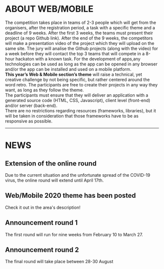 # ABOUT WEB/MOBILE

The competition takes place in teams of 2-3 people which will get from the organisers, after the registration period, a task with a specific theme and a deadline of 9 weeks.
After the first 3 weeks, the teams must present their project (a repo Github link). After the end of the 9 weeks, the competitors will make a presentation video of the
project which they will upload on the same site. The jury will analise the Github projects (along with the video) for a week before they will contact the top 3 teams
that will compete in a 8-hour hackaton with a known task. For the development of apps,any technologies can be used as long as the app can be opened in any browser and/or
the app can be installed and used on a mobile platform.  
**This year’s Web & Mobile section’s theme** will raise a technical, yet creative challenge by not being specific, but rather centered around the word retro. The participants are free to create their projects in any way they want, as long as they follow the theme.  
The participants must ensure that they will deliver an application with a generated source code (HTML, CSS, Javascript), client level (front-end) and/or server (back-end).  
There are no restrictions regarding resources (frameworks, libraries), but it will be taken in consideration that those frameworks have to be as responsive as possible.

---

# NEWS

## Extension of the online round

Due to the current situation and the unfortunate spread of the COVID-19 virus, the online round will extend until April 17th.

## Web/Mobile 2020 theme has been posted

Check it out in the area's description!

## Announcement round 1

The first round will run for nine weeks from February 10 to March 27.

## Announcement round 2

The final round will take place between 28-30 August
